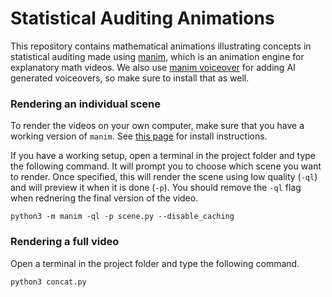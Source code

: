 # Statistical Auditing Animations

This repository contains mathematical animations illustrating concepts in statistical auditing made using [manim](https://github.com/ManimCommunity/manim), which is an animation engine for explanatory math videos. We also use [manim voiceover](https://voiceover.manim.community/en/stable/index.html) for adding AI generated voiceovers, so make sure to install that as well.

### Rendering an individual scene

To render the videos on your own computer, make sure that you have a working version of `manim`. See [this page](https://docs.manim.community/en/stable/installation.html) for install instructions.

If you have a working setup, open a terminal in the project folder and type the following command. It will prompt you to choose which scene you want to render. Once specified, this will render the scene using low quality (`-ql`) and will preview it when it is done (`-p`). You should remove the `-ql` flag when rednering the final version of the video.

```
python3 -m manim -ql -p scene.py --disable_caching
```

### Rendering a full video

Open a terminal in the project folder and type the following command.

```
python3 concat.py
```
